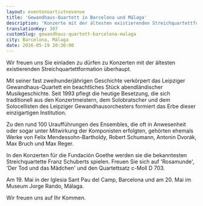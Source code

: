 ```yaml
---
layout: eventonoartistnovenue
title: 'Gewandhaus-Quartett in Barcelona und Málaga'
description: 'Konzerte mit der ältesten existierenden Streichquartettformation überhaupt: Am 19. Mai in der Iglesia Sant Pau del Camp, Barcelona und am 20. Mai im Museum Jorge Rando, Málaga.'
translationKey: 307
customSlug: gewandhaus-quartett-barcelona-malaga
city: Barcelona, Málaga
date: 2016-05-19 20:30:00
---
```


Wir freuen uns Sie einladen zu dürfen zu Konzerten mit der ältesten existierenden Streichquartettformation überhaupt.

Mit seiner fast zweihunderjährigen Geschichte verkörpert das Leipziger Gewandhaus-Quartett ein beachtliches Stück abendländischer Musikgeschichte. Seit 1993 pflegt die heutige Besetzung, die sich traditionell aus den Konzertmeistern, dem Solobratscher und dem Solocellisten des Leipziger Gewandhausorchesters formiert das Erbe dieser einzigartigen Institution.

Zu den rund 100 Uraufführungen des Ensembles, die oft in Anwesenheit oder sogar unter Mitwirkung der Komponisten erfolgten, gehörten ehemals Werke von Felix Mendessohn-Bartholdy, Robert Schumann, Antonin Dvorák, Max Bruch und Max Reger.

In den Konzerten für die Fundación Goethe werden sie die bekanntesten Streichquartette Franz Schuberts spielen. Freuen Sie sich auf 'Rosamunde', 'Der Tod und das Mädchen' und den Quartettsatz c-Moll D 703.

Am 19. Mai in der Iglesia Sant Pau del Camp, Barcelona und am 20. Mai im Museum Jorge Rando, Málaga.

Wir freuen uns auf Ihr Kommen.
